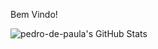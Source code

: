 Bem Vindo!

![pedro-de-paula's GitHub Stats](https://github-readme-stats.vercel.app/api?username=pedro-de-paula&show_icons=true&theme=radical)
